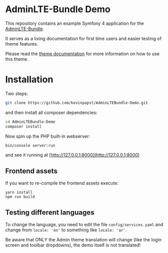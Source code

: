 # AdminLTE-Bundle Demo

This repository contains an example Symfony 4 application for the [AdminLTE-Bundle](https://github.com/kevinpapst/AdminLTEBundle).

It serves as a living documentation for first time users and easier testing of theme features.

Please read the [theme documentation](https://github.com/kevinpapst/AdminLTEBundle/blob/master/Resources/docs/) for more information on how to use this theme.


# Installation

Two steps:

```bash
git clone https://github.com/kevinpapst/AdminLTEBundle-Demo.git
```

and then install all composer dependencies:

```bash
cd AdminLTEBundle-Demo
composer install
```

Now spin up the PHP built-in webserver:

```bash
bin/console server:run
```

and see it running at [http://127.0.0.1:8000](http://127.0.0.1:8000)

## Frontend assets

If you want to re-compile the frontend assets execute:

```
yarn install
npm run build
```

## Testing different languages

To change the language, you need to edit the file `config/services.yaml` and change from `locale: 'en'` to something like `locale: 'ar'`.

Be aware that ONLY the Admin theme translation will change (like the login screen and toolbar dropdowns), the demo itself is not translated! 
